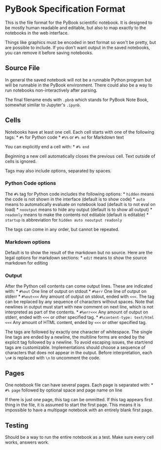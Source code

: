# PyBook Specification Format

This is the file format for the PyBook scientific notebook. It is designed to be mostly human readable and editable, but also to map exactly to the notebooks in the web interface. 

Things like graphics must be encoded in text format so won't be pretty, but are possible to include. If you don't want output in the saved notebooks, you can remove it before saving notebooks.

## Source File

In general the saved notebook will not be a runnable Python program but will be runnable in the PyBook environment. There could also be a way to run notebooks non-interactively after parsing.

The final filename ends with `.pbnb` which stands for PyBook Note Book, somewhat similar to Jupyter's `.ipynb`.

## Cells

Notebooks have at least one cell. Each cell starts with one of the following tags:
    * `#%` for Python code
    * `#%%` or `#% md` for Markdown text

You can explicitly end a cell with:
    * `#% end`

Beginning a new cell automatically closes the previous cell. Text outside of cells is ignored.

Tags may also include options, separated by spaces.

### Python Code options

The `#%` tag for Python code includes the following options:
    * `hidden` means the code is not shown in the interface (default is to show code)
    * `auto` means to automatically evaluate on notebook load (default is to not eval on load)
    * `nooutput` means to hide any output (default is to show all output)
    * `readonly` means to make the contents not editable (default is editable)
    * `startup` is abbreviation for `hidden auto nooutput readonly`

The tags can come in any order, but cannot be repeated.

### Markdown options

Default is to show the result of the markdown but no source. Here are the legal options for markdown sections:
    * `edit` means to show the source markdown for editing

### Output

After the Python cell contents can come output lines. These are indicated with:
    * `#%out` One line of output on stdout
    * `#%err` One line of output on stderr
    * `#%out<<<` Any amount of output on stdout, ended with `<<<`. The tag can be replaced by any sequence of characters without spaces. Note that newlines in output must start with new comment on next line, which is not interpreted as part of the contents.
    * `#%err<<<` Any amount of output on stderr, ended with `<<<` or other specified tag.
    * `#%content-type: text/html <<<` Any amount of HTML content, ended by `<<<` or other specified tag.

The tags are followed by exactly one character of whitespace. The single line tags are ended by a newline, the multiline forms are ended by the explicit tag followed by a newline. To avoid escaping issues, the start/end tags are customizable. Implementations should choose a sequence of characters that does not appear in the output. Before interpretation, each `\n#` is replaced with `\n` to uncomment the code.

## Pages

One notebook file can have several pages. Each page is separated with:
    * `#% page` followed by optional space and page name on line

If there is just one page, this tag can be ommitted. If this tag appears first thing in the file, it is assumed to start the first page. This means it is impossible to have a multipage notebook with an entirely blank first page.

## Testing

Should be a way to run the entire notebook as a test. Make sure every cell works, answers work.
